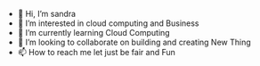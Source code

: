 - 👋 Hi, I’m sandra
- 👀 I’m interested in cloud computing and Business
- 🌱 I’m currently learning Cloud Computing
- 💞️ I’m looking to collaborate on building and creating New Thing 
- 📫 How to reach me let just be fair and Fun

<!---
Layesuza/Layesuza is a ✨ special ✨ repository because its `README.md` (this file) appears on your GitHub profile.
You can click the Preview link to take a look at your changes.
--->
